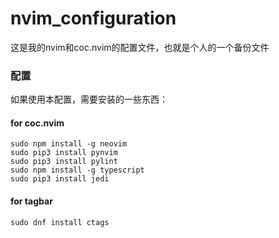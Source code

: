 
# nvim_configuration

这是我的nvim和coc.nvim的配置文件，也就是个人的一个备份文件

### 配置

如果使用本配置，需要安装的一些东西：

#### for coc.nvim
```shell
sudo npm install -g neovim
sudo pip3 install pynvim
sudo pip3 install pylint
sudo npm install -g typescript
sudo pip3 install jedi
```

#### for tagbar
```shell
sudo dnf install ctags
```
